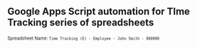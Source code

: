 ## Google Apps Script automation for TIme Tracking series of spreadsheets

<sup><sub>Spreadsheet Name: `Time Tracking (E) - Employee - John Smith - 000000`</sup></sub>
